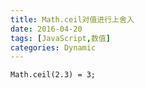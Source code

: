 ```yaml
---
title: Math.ceil对值进行上舍入
date: 2016-04-20 
tags: [JavaScript,数值]
categories: Dynamic
---
```


```
Math.ceil(2.3) = 3;
```

